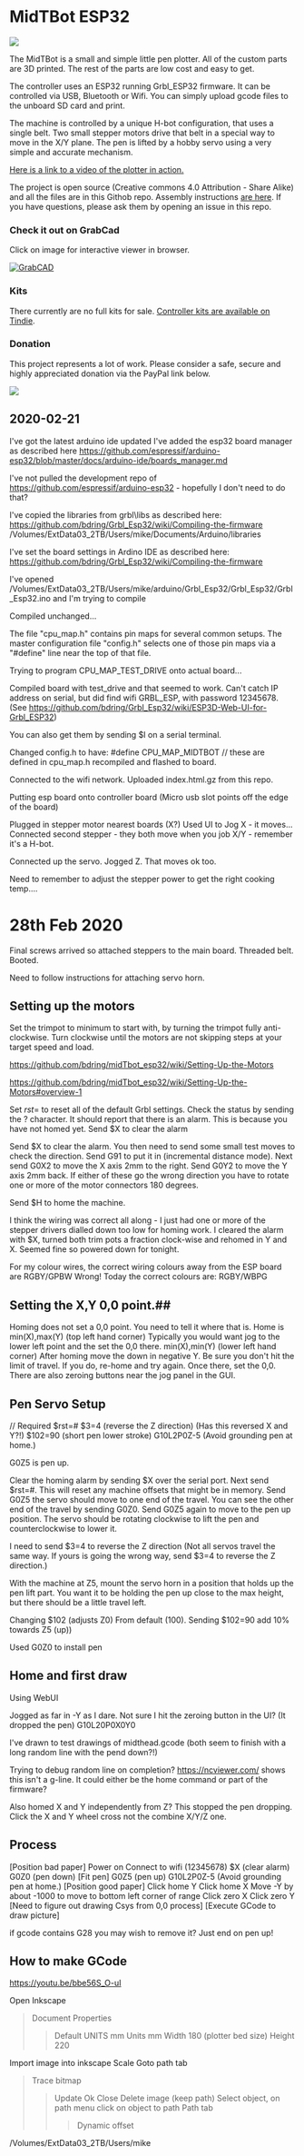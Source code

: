 # MidTBot ESP32

![](https://github.com/bdring/midTbot_esp32/blob/master/Docs/images/20190721_092227.jpg)

The MidTBot is a small and simple little pen plotter. All of the custom parts are 3D printed. The rest of the parts are low cost and easy to get.

The controller uses an ESP32 running Grbl_ESP32 firmware. It can be controlled via USB, Bluetooth or Wifi. You can simply upload gcode files to the unboard SD card and print.


The machine is controlled by a unique H-bot configuration, that uses a single belt. Two small stepper motors drive that belt in a special way to move in the X/Y plane. The pen is lifted by a hobby servo using a very simple and accurate mechanism.

[Here is a link to a video of the plotter in action.](https://www.youtube.com/watch?v=jiwWCrCfXrY)

The project is open source (Creative commons 4.0 Attribution - Share Alike) and all the files are in this Githob repo. Assembly instructions [are here](https://github.com/bdring/midTbot_esp32/wiki/Assembly-Instructions). If you have questions, please ask them by opening an issue in this repo.

### Check it out on GrabCad

Click on image for interactive viewer in browser.

[![GrabCAD](https://github.com/bdring/midTbot_esp32/blob/master/Docs/images/grabcad_model.png)](https://workbench.grabcad.com/workbench/projects/gcj3zJAQexD3ve_8KkwymatyKXhCWnRs8TB5U1ojGxl3s4#/space/gcP-lh4vchvUQ6FbfQFYGKVWLmIdnV8aq2IyxzoECw8woR/link/1918044)

### Kits

There currently are no full kits for sale. [Controller kits are available on Tindie](https://www.tindie.com/products/33366583/midtbot-esp32-v1-controller-kit/).

### Donation

This project represents a lot of work. Please consider a safe, secure and highly appreciated donation via the PayPal link below.

[![](https://www.paypalobjects.com/en_US/i/btn/btn_donateCC_LG.gif)](https://www.paypal.com/cgi-bin/webscr?cmd=_s-xclick&hosted_button_id=TKNJ9Z775VXB2)

## 2020-02-21 ##

I've got the latest arduino ide updated
I've added the esp32 board manager as described here https://github.com/espressif/arduino-esp32/blob/master/docs/arduino-ide/boards_manager.md

I've not pulled the development repo of https://github.com/espressif/arduino-esp32 - hopefully I don't need to do that?

I've copied the libraries from grbl\libs as described here: https://github.com/bdring/Grbl_Esp32/wiki/Compiling-the-firmware
/Volumes/ExtData03_2TB/Users/mike/Documents/Arduino/libraries

I've set the board settings in Ardino IDE as described here: https://github.com/bdring/Grbl_Esp32/wiki/Compiling-the-firmware

I've opened /Volumes/ExtData03_2TB/Users/mike/arduino/Grbl_Esp32/Grbl_Esp32/Grbl_Esp32.ino and I'm  trying to compile

Compiled unchanged...

The file "cpu_map.h" contains pin maps for several common setups. The master configuration file "config.h" selects one of those pin maps via a "#define" line near the top of that file.

Trying to program CPU_MAP_TEST_DRIVE onto actual board...

Compiled board with test_drive and that seemed to work.
Can't catch IP address on serial, but did find wifi GRBL_ESP, with password 12345678.
(See https://github.com/bdring/Grbl_Esp32/wiki/ESP3D-Web-UI-for-Grbl_ESP32)

You can also get them by sending $I on a serial terminal.

Changed config.h to have:
#define CPU_MAP_MIDTBOT // these are defined in cpu_map.h
recompiled and flashed to board.

Connected to the wifi network. Uploaded index.html.gz from this repo.

Putting esp board onto controller board
(Micro usb slot points off the edge of the board)

Plugged in stepper motor nearest boards (X?) Used UI to Jog X - it moves...
Connected second stepper - they both move when you job X/Y - remember it's a H-bot.

Connected up the servo. Jogged Z. That moves ok too.

Need to remember to adjust the stepper power to get the right cooking temp....

# 28th Feb 2020 #

Final screws arrived so attached steppers to the main board.
Threaded belt. Booted.

Need to follow instructions for attaching servo horn.

## Setting up the motors ##


Set the trimpot to minimum to start with, by turning the trimpot fully anti-clockwise. Turn clockwise until the motors are not skipping steps at your target speed and load.

https://github.com/bdring/midTbot_esp32/wiki/Setting-Up-the-Motors

https://github.com/bdring/midTbot_esp32/wiki/Setting-Up-the-Motors#overview-1

Set $rst=$ to reset all of the default Grbl settings.
Check the status by sending the ? character.
It should report that there is an alarm. This is because you have not homed yet.
Send $X to clear the alarm

Send $X to clear the alarm. You then need to send some small test moves to check the direction. 
Send G91 to put it in (incremental distance mode). Next send G0X2 to move the X axis 2mm to the right. Send G0Y2 to move the Y axis 2mm back. If either of these go the wrong direction you have to rotate one or more of the motor connectors 180 degrees.


Send $H to home the machine.

I think the wiring was correct all along - I just had one or more of the stepper drivers dialled down too low for homing work.
I cleared the alarm with $X, turned both trim pots a fraction clock-wise and rehomed in Y and X. Seemed fine so powered down for tonight.

For my colour wires, the correct wiring colours away from the ESP board are RGBY/GPBW
Wrong! Today the correct colours are: RGBY/WBPG

## Setting the X,Y 0,0 point.##
Homing does not set a 0,0 point. You need to tell it where that is. 
Home is min(X),max(Y) (top left hand corner)
Typically you would want jog to the lower left point and the set the 0,0 there.
min(X),min(Y) (lower left hand corner)
After homing move the down in negative Y. Be sure you don't hit the limit of travel. If you do, re-home and try again. 
Once there, set the 0,0. There are also zeroing buttons near the jog panel in the GUI.

## Pen Servo Setup ##

// Required
$rst=#
$3=4 (reverse the Z direction) (Has this reversed X and Y?!)
$102=90 (short pen lower stroke)
G10L2P0Z-5 (Avoid grounding pen at home.)

G0Z5 is pen up.

Clear the homing alarm by sending $X over the serial port.
Next send $rst=#. This will reset any machine offsets that might be in memory.
Send G0Z5 the servo should move to one end of the travel.
You can see the other end of the travel by sending G0Z0.
Send G0Z5 again to move to the pen up position. The servo should be rotating clockwise to lift the pen and counterclockwise to lower it. 

I need to send $3=4 to reverse the Z direction
(Not all servos travel the same way. If yours is going the wrong way, send $3=4 to reverse the Z direction.)

With the machine at Z5, mount the servo horn in a position that holds up the pen lift part. You want it to be holding the pen up close to the max height, but there should be a little travel left.


Changing $102 (adjusts Z0) From default (100). Sending $102=90 add 10% towards Z5 (up))

Used G0Z0 to install pen

## Home and first draw ##
Using WebUI 

Jogged as far in -Y as I dare.
Not sure I hit the zeroing button in the UI? (It dropped the pen) 
G10L20P0X0Y0 

I've drawn to test drawings of midthead.gcode (both seem to finish with a long random line with the pend down?!)

Trying to debug random line on completion? 
https://ncviewer.com/ shows this isn't a g-line. It could either be the home command or part of the firmware?

Also homed X and Y independently from Z? This stopped the pen dropping.
Click the X and Y wheel cross not the combine X/Y/Z one.

## Process ##
[Position bad paper]
Power on
Connect to wifi (12345678)
$X (clear alarm)
G0Z0 (pen down)
[Fit pen]
G0Z5 (pen up)
G10L2P0Z-5 (Avoid grounding pen at home.)
[Position good paper]
Click home Y
Click home X
Move -Y by about -1000 to move to bottom left corner of range
Click zero X
Click zero Y
[Need to figure out drawing Csys from 0,0 process]
[Execute GCode to draw picture]

if gcode contains G28 you may wish to remove it? Just end on pen up!

## How to make GCode ##
https://youtu.be/bbe56S_O-uI

Open Inkscape
> Document Properties
>> Default UNITS mm
>> Units mm
>> Width 180 (plotter bed size)
>> Height 220 

Import image into inkscape
Scale
Goto path tab
> Trace bitmap
>> Update
>> Ok
>> Close
Delete image (keep path)
Select object, on path menu click on object to path
>> Path tab
>>> Dynamic offset


/Volumes/ExtData03_2TB/Users/mike
